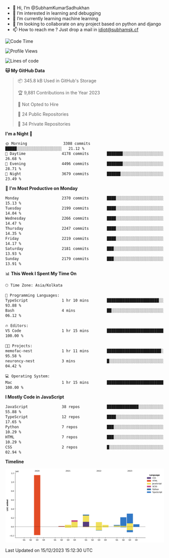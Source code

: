 - 👋 Hi, I’m @SubhamKumarSadhukhan
- 👀 I’m interested in learning and debugging
- 🌱 I’m currently learning machine learning
- 💞️ I’m looking to collaborate on any project based on python and django
- 📫 How to reach me ?
      Just drop a mail in idiot@subhamsk.cf

<!---
SubhamKumarSadhukhan/SubhamKumarSadhukhan is a ✨ special ✨ repository because its `README.md` (this file) appears on your GitHub profile.
You can click the Preview link to take a look at your changes.
--->


<!--START_SECTION:waka-->
![Code Time](http://img.shields.io/badge/Code%20Time-1%2C760%20hrs%2052%20mins-blue)

![Profile Views](http://img.shields.io/badge/Profile%20Views-0-blue)

![Lines of code](https://img.shields.io/badge/From%20Hello%20World%20I%27ve%20Written-2.4%20million%20lines%20of%20code-blue)

**🐱 My GitHub Data** 

> 📦 345.8 kB Used in GitHub's Storage 
 > 
> 🏆 9,881 Contributions in the Year 2023
 > 
> 🚫 Not Opted to Hire
 > 
> 📜 24 Public Repositories 
 > 
> 🔑 34 Private Repositories 
 > 
**I'm a Night 🦉** 

```text
🌞 Morning                3308 commits        █████░░░░░░░░░░░░░░░░░░░░   21.12 % 
🌆 Daytime                4178 commits        ███████░░░░░░░░░░░░░░░░░░   26.68 % 
🌃 Evening                4496 commits        ███████░░░░░░░░░░░░░░░░░░   28.71 % 
🌙 Night                  3679 commits        ██████░░░░░░░░░░░░░░░░░░░   23.49 % 
```
📅 **I'm Most Productive on Monday** 

```text
Monday                   2370 commits        ████░░░░░░░░░░░░░░░░░░░░░   15.13 % 
Tuesday                  2199 commits        ████░░░░░░░░░░░░░░░░░░░░░   14.04 % 
Wednesday                2266 commits        ████░░░░░░░░░░░░░░░░░░░░░   14.47 % 
Thursday                 2247 commits        ████░░░░░░░░░░░░░░░░░░░░░   14.35 % 
Friday                   2219 commits        ████░░░░░░░░░░░░░░░░░░░░░   14.17 % 
Saturday                 2181 commits        ███░░░░░░░░░░░░░░░░░░░░░░   13.93 % 
Sunday                   2179 commits        ███░░░░░░░░░░░░░░░░░░░░░░   13.91 % 
```


📊 **This Week I Spent My Time On** 

```text
🕑︎ Time Zone: Asia/Kolkata

💬 Programming Languages: 
TypeScript               1 hr 10 mins        ███████████████████████░░   93.88 % 
Bash                     4 mins              ██░░░░░░░░░░░░░░░░░░░░░░░   06.12 % 

🔥 Editors: 
VS Code                  1 hr 15 mins        █████████████████████████   100.00 % 

🐱‍💻 Projects: 
memofac-nest             1 hr 11 mins        ████████████████████████░   95.58 % 
neuroncy-nest            3 mins              █░░░░░░░░░░░░░░░░░░░░░░░░   04.42 % 

💻 Operating System: 
Mac                      1 hr 15 mins        █████████████████████████   100.00 % 
```

**I Mostly Code in JavaScript** 

```text
JavaScript               38 repos            ██████████████░░░░░░░░░░░   55.88 % 
TypeScript               12 repos            ████░░░░░░░░░░░░░░░░░░░░░   17.65 % 
Python                   7 repos             ███░░░░░░░░░░░░░░░░░░░░░░   10.29 % 
HTML                     7 repos             ███░░░░░░░░░░░░░░░░░░░░░░   10.29 % 
CSS                      2 repos             █░░░░░░░░░░░░░░░░░░░░░░░░   02.94 % 
```



**Timeline**

![Lines of Code chart](https://raw.githubusercontent.com/SubhamKumarSadhukhan/SubhamKumarSadhukhan/main/assets/bar_graph.png)


 Last Updated on 15/12/2023 15:12:30 UTC
<!--END_SECTION:waka-->
